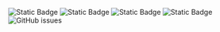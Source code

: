 ![Static Badge](https://img.shields.io/badge/blacklists-60-000000) ![Static Badge](https://img.shields.io/badge/blacklisted-2590437-cc0000) ![Static Badge](https://img.shields.io/badge/whitelisted-2244-00CC00) ![Static Badge](https://img.shields.io/badge/streaming_blacklist-28107-000000) ![GitHub issues](https://img.shields.io/github/issues/fabriziosalmi/blacklists)
